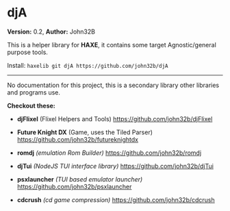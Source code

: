 # djA 

**Version:** 0.2, **Author:** John32B

This is a helper library for **HAXE**, it contains some target Agnostic/general purpose tools.

Install:
`haxelib git djA https://github.com/john32b/djA`

---

No documentation for this project, this is a secondary library other libraries and programs use.

**Checkout these:**  

- **djFlixel** (Flixel Helpers and Tools) https://github.com/john32b/djFlixel
- **Future Knight DX** (Game, uses the Tiled Parser) https://github.com/john32b/futureknightdx

- **romdj** *(emulation Rom Builder)* https://github.com/john32b/romdj
- **djTui** *(NodeJS TUI interface library)* https://github.com/john32b/djTui
- **psxlauncher** *(TUI based emulator launcher)* https://github.com/john32b/psxlauncher
- **cdcrush** *(cd game compression)* https://github.com/john32b/cdcrush
